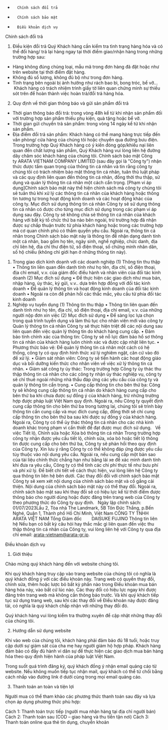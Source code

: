 

* 		Chính sách đổi trả
* 		Chính sách bảo mật
* 		Điều khoản dịch vụ


Chính sách đổi trả
1. Điều kiện đổi trả
Quý Khách hàng cần kiểm tra tình trạng hàng hóa và có thể đổi hàng/ trả lại hàng ngay tại thời điểm giao/nhận hàng trong những trường hợp sau:
* Hàng không đúng chủng loại, mẫu mã trong đơn hàng đã đặt hoặc như trên website tại thời điểm đặt hàng.
* Không đủ số lượng, không đủ bộ như trong đơn hàng.
* Tình trạng bên ngoài bị ảnh hưởng như rách bao bì, bong tróc, bể vỡ…
 Khách hàng có trách nhiệm trình giấy tờ liên quan chứng minh sự thiếu sót trên để hoàn thành việc hoàn trả/đổi trả hàng hóa. 

2. Quy định về thời gian thông báo và gửi sản phẩm đổi trả
* Thời gian thông báo đổi trả: trong vòng 48h kể từ khi nhận sản phẩm đối với trường hợp sản phẩm thiếu phụ kiện, quà tặng hoặc bể vỡ.
* Thời gian gửi chuyển trả sản phẩm: trong vòng 14 ngày kể từ khi nhận sản phẩm.
* Địa điểm đổi trả sản phẩm: Khách hàng có thể mang hàng trực tiếp đến văn phòng/ cửa hàng của chúng tôi hoặc chuyển qua đường bưu điện.
Trong trường hợp Quý Khách hàng có ý kiến đóng góp/khiếu nại liên quan đến chất lượng sản phẩm, Quý Khách hàng vui lòng liên hệ đường dây chăm sóc khách hàng của chúng tôi.
Chính sách bảo mật
Công ty ARATA VIETNAM COMPANY LIMITED (sau đây gọi là "Công ty") nhận thức được tầm quan trọng của thông tin cá nhân và tin rằng công ty chúng tôi có trách nhiệm bảo mật thông tin cá nhân, tuân thủ luật pháp và các quy định liên quan đến thông tin cá nhân, đồng thời thu thập, sử dụng và quản lý thông tin cá nhân một cách cẩn trọng.
[Phạm vi áp dụng]Chính sách bảo mật này thể hiện chính sách mà công ty chúng tôi sẽ tuân thủ khi xử lý các thông tin cá nhân của khách hàng hoặc thông tin tương tự trong hoạt động kinh doanh và các hoạt động khác của công ty.
Mục đích sử dụng thông tin cá nhân
Công ty sẽ sử dụng thông tin cá nhân có được cho từng mục đích sử dụng trong các phạm vi áp dụng sau đây. Công ty sẽ không chia sẻ thông tin cá nhân của khách hàng với bất kỳ tổ chức thứ ba nào bên ngoài, trừ trường hợp đã nhận được sự chấp thuận trước từ phía khách hàng hoặc trong các trường hợp mà cơ quan chính phủ có thẩm quyền yêu cầu. Ngoài ra, thông tin cá nhân trong Chính sách bảo mật này là thông tin để nhận dạng danh tính một cá nhân, bao gồm họ tên, ngày sinh, nghề nghiệp, chức danh, địa chỉ liên hệ, địa chỉ thư điện tử, số điện thoại, số chứng minh nhân dân, số hộ chiếu (không chỉ giới hạn ở những thông tin này).
1. Trong giao dịch kinh doanh với các doanh nghiệp
(1) Thông tin thu thập
• Thông tin liên quan đến danh tính như họ tên, địa chỉ, số điện thoại, địa chỉ email, v.v. của giám đốc điều hành và nhân viên của đối tác kinh doanh
(2) Mục đích sử dụng
• Để thực hiện các giao dịch như mua bán, nhập hàng, ủy thác, ký gửi, v.v.. dựa trên hợp đồng với đối tác kinh doanh
• Để quản lý thông tin và hoạt động kinh doanh của đối tác kinh doanh
• Ngoài ra còn để phản hồi các thắc mắc, yêu cầu từ phía đối tác kinh doanh
2. Nghiệp vụ tuyển dụng
(1) Thông tin thu thập
• Thông tin liên quan đến danh tính như họ tên, địa chỉ, số điện thoại, địa chỉ email, v.v. của những người nộp đơn xin việc
(2) Mục đích sử dụng
• Để sàng lọc lựa chọn trong quá trình tuyển dụng và làm thủ tục cho nhân viên mới vào công ty
Quản lý thông tin cá nhân
Công ty sẽ thực hiện triệt để các nội dung sau liên quan đến việc quản lý thông tin do khách hàng cung cấp.
• Đảm bảo tính chính xác của thông tin:
Công ty sẽ nỗ lực đảm bảo hồ sơ thông tin cá nhân của khách hàng luôn chính xác và được cập nhật liên tục.
• Phương thức bảo vệ:
Để quản lý thông tin cá nhân một cách có hệ thống, công ty có quy định hình thức xử lý nghiêm ngặt, căn cứ vào đó để xử lý.
• Giám sát nhân viên:
Công ty sẽ tiến hành các hoạt động giáo dục và bồi dưỡng kiến thức cho nhân viên về việc xử lý thông tin cá nhân.
• Giám sát công ty ủy thác:
Trong trường hợp Công ty ủy thác thu thập thông tin cá nhân cho các công ty nhận ủy thác nghiệp vụ, công ty sẽ chỉ thuê ngoài những nhà thầu đáp ứng các yêu cầu của công ty và quản lý thông tin cẩn trọng.
• Cung cấp thông tin cho bên thứ ba:
Công ty sẽ không cung cấp thông tin cá nhân do khách hàng cung cấp cho bên thứ ba khi chưa được sự đồng ý của khách hàng, trừ những trường hợp được pháp luật Việt Nam quy định. Ngoài ra, nếu Công ty quyết định cung cấp thông tin cho bên thứ ba trong tương lai, chúng tôi sẽ trình bày thông tin cần cung cấp và mục đích cung cấp, đồng thời sẽ chỉ cung cấp thông tin cho bên thứ ba sau khi được sự đồng ý của khách hàng. Ngoài ra, Công ty có thể ủy thác thông tin cá nhân cho các nhà kinh doanh khác trong phạm vi cần thiết để đạt được mục đích sử dụng.
 
Về việc Tiết lộ, Chỉnh sửa hoặc Xóa bỏ thông tin cá nhân
Trong trường hợp công ty nhận được yêu cầu tiết lộ, chỉnh sửa, xóa bỏ hoặc tiết lộ thông tin được cung cấp cho bên thứ ba, Công ty sẽ phản hồi theo quy định của Công ty. Xin lưu ý rằng Công ty có thể không đáp ứng được yêu cầu tùy thuộc vào nội dung yêu cầu. Ngoài ra, nếu cung cấp một bản sao của tài liệu chính thức chẳng hạn như bằng lái xe để xác minh danh tính khi đưa ra yêu cầu, Công ty có thể tính các chi phí thực tế như bưu phí và phí xử lý. Để biết chi tiết về cách thực hiện, vui lòng liên hệ Công ty qua thông tin liên hệ bên dưới.
Các thay đổi đối với chính sách bảo mật
Công ty sẽ xem xét nội dung của chính sách bảo mật và cố gắng cải thiện. Nội dung của chính sách bảo mật này có thể thay đổi. Ngoài ra, chính sách bảo mật sau khi thay đổi sẽ có hiệu lực kể từ thời điểm được thông báo cho người dùng hoặc được đăng trên trang web của Công ty theo phương thức do Công ty quy định.
 
Ngày lập chính sách: 01/07/2023Lầu 2, Tòa nhà The Landmark, 5B Tôn Đức Thắng, p.Bến Nghé, Quận 1, Thành phố Hồ Chí Minh, Việt Nam
CÔNG TY TNHH ARATA VIỆT NAM
Tổng Giám đốc   
 
 
DAISUKE FUJINO
Thông tin liên hệ
Nếu bạn có bất kỳ câu hỏi hay thắc mắc gì liên quan đến việc thu thập thông tin cá nhân của Công ty, vui lòng liên hệ với Công ty qua địa chỉ email: arata-vietnam@arata-gr.jp.


Điều khoản dịch vụ
1. Giới thiệu

Chào mừng quý khách hàng đến với website chúng tôi.

Khi quý khách hàng truy cập vào trang website của chúng tôi có nghĩa là quý khách đồng ý với các điều khoản này. Trang web có quyền thay đổi, chỉnh sửa, thêm hoặc lược bỏ bất kỳ phần nào trong Điều khoản mua bán hàng hóa này, vào bất cứ lúc nào. Các thay đổi có hiệu lực ngay khi được đăng trên trang web mà không cần thông báo trước. Và khi quý khách tiếp tục sử dụng trang web, sau khi các thay đổi về Điều khoản này được đăng tải, có nghĩa là quý khách chấp nhận với những thay đổi đó.

Quý khách hàng vui lòng kiểm tra thường xuyên để cập nhật những thay đổi của chúng tôi.

2. Hướng dẫn sử dụng website

Khi vào web của chúng tôi, khách hàng phải đảm bảo đủ 18 tuổi, hoặc truy cập dưới sự giám sát của cha mẹ hay người giám hộ hợp pháp. Khách hàng đảm bảo có đầy đủ hành vi dân sự để thực hiện các giao dịch mua bán hàng hóa theo quy định hiện hành của pháp luật Việt Nam.

Trong suốt quá trình đăng ký, quý khách đồng ý nhận email quảng cáo từ website. Nếu không muốn tiếp tục nhận mail, quý khách có thể từ chối bằng cách nhấp vào đường link ở dưới cùng trong mọi email quảng cáo.



3. Thanh toán an toàn và tiện lợi

Người mua có thể tham khảo các phương thức thanh toán sau đây và lựa chọn áp dụng phương thức phù hợp:

Cách 1: Thanh toán trực tiếp (người mua nhận hàng tại địa chỉ người bán)
Cách 2: Thanh toán sau (COD – giao hàng và thu tiền tận nơi)
Cách 3: Thanh toán online qua thẻ tín dụng, chuyển khoản
